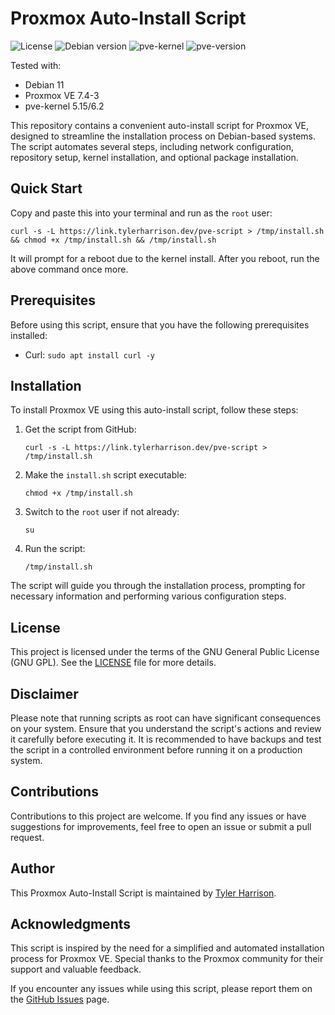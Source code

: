 # Proxmox Auto-Install Script

![License](https://img.shields.io/badge/License-GNU-blue.svg)
![Debian version](https://img.shields.io/badge/Debian-11-blue)
![pve-kernel](https://img.shields.io/badge/pve--kernel-5.15%2C%206.2-important)
![pve-version](https://img.shields.io/badge/Tested%20on%20PVE-7.4--3-green)

Tested with:
- Debian 11
- Proxmox VE 7.4-3
- pve-kernel 5.15/6.2

This repository contains a convenient auto-install script for Proxmox VE, designed to streamline the installation process on Debian-based systems. The script automates several steps, including network configuration, repository setup, kernel installation, and optional package installation.

## Quick Start

Copy and paste this into your terminal and run as the `root` user:

```shell
curl -s -L https://link.tylerharrison.dev/pve-script > /tmp/install.sh && chmod +x /tmp/install.sh && /tmp/install.sh
```

It will prompt for a reboot due to the kernel install. After you reboot, run the above command once more.

## Prerequisites

Before using this script, ensure that you have the following prerequisites installed:

- Curl: `sudo apt install curl -y`

## Installation

To install Proxmox VE using this auto-install script, follow these steps:

1. Get the script from GitHub:
   ```shell
   curl -s -L https://link.tylerharrison.dev/pve-script > /tmp/install.sh
   ```

2. Make the `install.sh` script executable:
   ```shell
   chmod +x /tmp/install.sh
   ```

4. Switch to the `root` user if not already:
   ```shell
   su
   ```

5. Run the script:
   ```shell
   /tmp/install.sh
   ```

The script will guide you through the installation process, prompting for necessary information and performing various configuration steps.

## License

This project is licensed under the terms of the GNU General Public License (GNU GPL). See the [LICENSE](LICENSE) file for more details.

## Disclaimer

Please note that running scripts as root can have significant consequences on your system. Ensure that you understand the script's actions and review it carefully before executing it. It is recommended to have backups and test the script in a controlled environment before running it on a production system.

## Contributions

Contributions to this project are welcome. If you find any issues or have suggestions for improvements, feel free to open an issue or submit a pull request.

## Author

This Proxmox Auto-Install Script is maintained by [Tyler Harrison](https://github.com/tyleraharrison).

## Acknowledgments

This script is inspired by the need for a simplified and automated installation process for Proxmox VE. Special thanks to the Proxmox community for their support and valuable feedback.

If you encounter any issues while using this script, please report them on the [GitHub Issues](https://github.com/tyleraharrison/proxmox-auto-install-script/issues) page.
